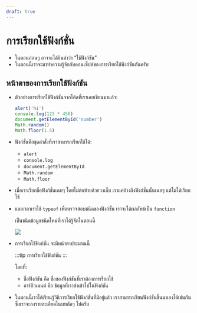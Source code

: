 ```yaml
---
draft: true
---
```


<script setup>
  import { reactive } from 'vue'
  import JsConsole from './components/JsConsole.vue'
  import CodeTemplate from './components/CodeTemplate.vue'
</script>

# การเรียกใช้ฟังก์ชั่น

- ในตอนก่อนๆ อาจจะได้ยินคำว่า “ใช้ฟังก์ชัน”
- ในตอนนี้เราจะมาทำความรู้จักกับคอนเซ็ปต์ของการเรียกใช้ฟังก์ชันกันครับ

## หน้าตาของการเรียกใช้ฟังก์ชัน

- ตัวอย่างการเรียกใช้ฟังก์ชันจากโค้ดที่เราเคยเขียนมาแล้ว:

  ```js
  alert('hi')
  console.log(123 * 456)
  document.getElementById('number')
  Math.random()
  Math.floor(1.5)
  ```

- ฟังก์ชั่นคือชุดคำสั่งที่เราสามารถเรียกใช้ได้:

  - `alert`
  - `console.log`
  - `document.getElementById`
  - `Math.random`
  - `Math.floor`

- เมื่อเราเรียกชื่อฟังก์ชั่นเฉยๆ โดยไม่ต่อท้ายด้วยวงเล็บ เราแค่อ้างถึงฟังก์ชั่นนั้นเฉยๆ แต่ไม่ได้เรียกใช้

  <JsConsole input="alert" :output="{value: {$TODO: 1}}" />

- และเวลาเราใช้ `typeof` เพื่อตรวจสอบชนิดของฟังก์ชั่น เราจะได้ผลลัพธ์เป็น `function`

  <JsConsole input="typeof alert" :output="{value: 'function'}" />

  เป็นชนิดข้อมูลชนิดใหม่ที่เราได้รู้จักในตอนนี้

  ![](https://im.dt.in.th/ipfs/bafybeihextjgdvjep5hbmomzdcysy6hb5vlguiuwfnf2g2hl2fcnsih3se/image.webp)

- การเรียกใช้ฟังก์ชัน จะมีหน้าตาประมาณนี้

  :::tip การเรียกใช้ฟังก์ชัน
  <CodeTemplate template="[placeholder] ฟังก์ชั่น :: ( :: )" />
  <CodeTemplate template="[placeholder] ฟังก์ชั่น :: ( :: [placeholder] อาร์กิวเมนต์ :: )" />
  <CodeTemplate template="[placeholder] ฟังก์ชั่น :: ( :: [placeholder] อาร์กิวเมนต์ 1 :: ', ' :: [placeholder] อาร์กิวเมนต์ 2 :: , :: [placeholder] ... :: )" />
  :::

  โดยที่:

  - ชื่อฟังก์ชัน คือ ชื่อของฟังก์ชันที่เราต้องการเรียกใช้
  - อาร์กิวเมนต์ คือ ข้อมูลที่เราส่งเข้าไปในฟังก์ชัน

- ในตอนนี้เราได้เรียนรู้วิธีการเรียกใช้ฟังก์ชันที่มีอยู่แล้ว
  เราสามารถเขียนฟังก์ชันขึ้นมาเองได้เช่นกัน
  ซึ่งเราจะลงรายละเอียดในบทถัดๆ ไปครับ
